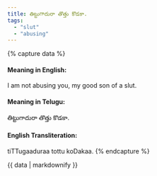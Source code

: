 ```yaml
---
title: తిట్టుగాదురా తొత్తు కొడకా.
tags:
  - "slut"
  - "abusing"
---
```


{% capture data %}
#### Meaning in English:
I am not abusing you, my good son of a slut.

#### Meaning in Telugu:
తిట్టుగాదురా తొత్తు కొడకా.

#### English Transliteration:
tiTTugaaduraa tottu koDakaa.
{% endcapture %}

<div class="notice">{{ data | markdownify }}</div>

